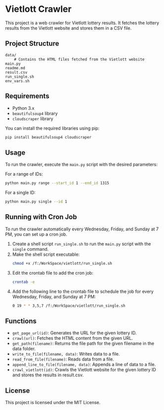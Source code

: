 # Vietlott Crawler

This project is a web crawler for Vietlott lottery results. It fetches the lottery results from the Vietlott website and stores them in a CSV file.

## Project Structure

```
data/
    # Contains the HTML files fetched from the Vietlott website
main.py
readme.md
result.csv
run_single.sh
env_vars.sh
```

## Requirements

- Python 3.x
- `beautifulsoup4` library
- `cloudscraper` library

You can install the required libraries using pip:

```sh
pip install beautifulsoup4 cloudscraper
```

## Usage

To run the crawler, execute the `main.py` script with the desired parameters:

For a range of IDs:
```sh
python main.py range --start_id 1 --end_id 1315
```

For a single ID:
```sh
python main.py single --id 1
```

## Running with Cron Job

To run the crawler automatically every Wednesday, Friday, and Sunday at 7 PM, you can set up a cron job.

1. Create a shell script `run_single.sh` to run the `main.py` script with the `single` command.
2. Make the shell script executable:
    ```sh
    chmod +x /f:/WorkSpace/vietlott/run_single.sh
    ```
3. Edit the crontab file to add the cron job:
    ```sh
    crontab -e
    ```
4. Add the following line to the crontab file to schedule the job for every Wednesday, Friday, and Sunday at 7 PM:
    ```sh
    0 19 * * 3,5,7 /f:/WorkSpace/vietlott/run_single.sh
    ```

## Functions

- `get_page_url(id)`: Generates the URL for the given lottery ID.
- `crawl(url)`: Fetches the HTML content from the given URL.
- `get_path(filename)`: Returns the file path for the given filename in the data folder.
- `write_to_file(filename, data)`: Writes data to a file.
- `read_from_file(filename)`: Reads data from a file.
- `append_line_to_file(filename, data)`: Appends a line of data to a file.
- `crawl_vietlott(id)`: Crawls the Vietlott website for the given lottery ID and stores the results in result.csv.

## License

This project is licensed under the MIT License.
